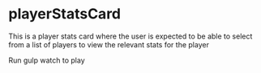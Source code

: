 # playerStatsCard
 This is a player stats card where the user is expected to be able to select from a list of players to view the relevant stats for the player


Run gulp watch to play 